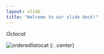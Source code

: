 ```yaml
---
layout: slide
title: "Welcome to our slide deck!"
---
```


_Octocat_

![orderedlistocat](https://octodex.github.com/images/orderedlistocat.png)
{: .center}
